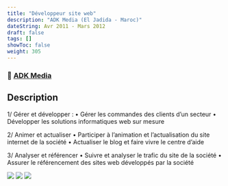 ```yaml
---
title: "Développeur site web"
description: "ADK Media (El Jadida - Maroc)"
dateString: Avr 2011 - Mars 2012
draft: false
tags: []
showToc: false
weight: 305
--- 
```

### 🔗 [ADK Media](https://www.adk-media.com/)

## Description

1/ Gérer et développer :
• Gérer les commandes des clients d’un secteur
• Développer les solutions informatiques web sur mesure

2/ Animer et actualiser
• Participer à l’animation et l’actualisation du site internet de la société
• Actualiser le blog et faire vivre le centre d’aide

3/ Analyser et référencer
• Suivre et analyser le trafic du site de la société
• Assurer le référencement des sites web développés par la société

![](/experience/iit-madras/img1.jpeg)
![](/experience/iit-madras/img2.jpeg)
![](/experience/iit-madras/img3.jpeg)
